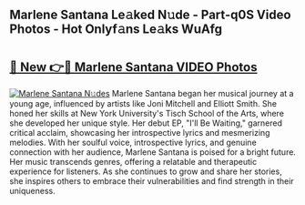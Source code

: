 ## Marlene Santana Le𝚊ked N𝚞de - Part-q0S Video Photos - Hot Onlyf𝚊ns Le𝚊ks WuAfg

# <h2><a href="http://ab54497.deff.icu/?id=Marlene+Santana">🔗 New 👉🔴 Marlene Santana VIDEO Photos</a></h2>

[![Marlene Santana N𝚞des](https://i.imgur.com/rIISA9y.gif)](http://ab54497.deff.icu/?id=Marlene+Santana)
Marlene Santana began her musical journey at a young age, influenced by artists like Joni Mitchell and Elliott Smith. She honed her skills at New York University's Tisch School of the Arts, where she developed her unique style. Her debut EP, "I'll Be Waiting," garnered critical acclaim, showcasing her introspective lyrics and mesmerizing melodies. With her soulful voice, introspective lyrics, and genuine connection with her audience, Marlene Santana is poised for a bright future. Her music transcends genres, offering a relatable and therapeutic experience for listeners. As she continues to grow and share her stories, she inspires others to embrace their vulnerabilities and find strength in their uniqueness.
